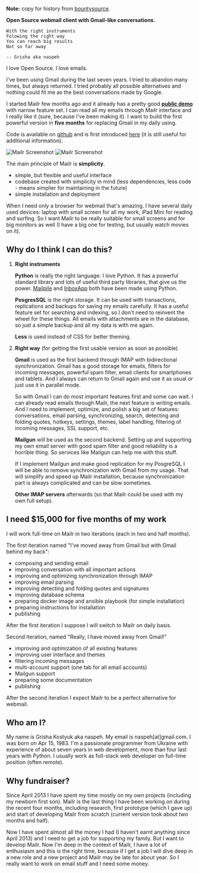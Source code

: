 **Note:** copy for history from [bountysource][bounty].

[bounty]: https://www.bountysource.com/teams/naspeh/fundraiser

**Open Source webmail client with Gmail-like conversations.**

    With the right instruments
    Folowing the right way
    You can reach big results
    Not so far away

    -- Grisha aka naspeh

I love Open Source. I love emails.

I've been using Gmail during the last seven years. I tried to abandon many times, but always returned. I tried probably all possible alternatives and nothing could fit me as the best conversations made by Google.

I started Mailr few months ago and it already has a pretty good **[public demo][demo]** with narrow feature set. I can read all my emails through Mailr interface and I really like it (sure, because I've been making it). I want to build the first powerful version in **five months** for replacing Gmail in my daily using.

[demo]: http://mail.pusto.org

Code is available on [github][gh] and is first introduced [here][intro] (it is still useful for additional information).

[gh]: https://github.com/naspeh/mailr
[intro]: http://pusto.org/en/mailr/

![Mailr Screenshot](http://pusto.org/en/mailr/screenshot-one.png)
![Mailr Screenshot](http://pusto.org/en/mailr/screenshot-s.png)

The main principle of Mailr is **simplicity**.

 - simple, but flexible and useful interface
 - codebase created with simplicity in mind (less dependencies, less code - means simplier    for maintaining in the future)
 - simple installation and deployment

When I need only a browser for webmail that's amazing. I have several daily used devices: laptop with small screen for all my work, iPad Mini for reading and surfing. So I want Mailr to be really suitable for small screens and for big monitors as well (I have a big one for testing, but usually watch movies on it).

Why do I think I can do this?
-----------------------------
1. **Right instruments**

   **Python** is really the right language. I love Python. It has a powerful standard    library and lots of useful third party libraries, that give us the power. [Mailpile][mp] and    [InboxApp][inboxapp] both have been made using Python.

   **PosgresSQL** is the right storage. It can be used with transactions, replications and    backups for saving my emails carefully. It has a useful feature set for searching and    indexing, so I don't need to reinvent the wheel for these things. All emails with    attachments are in the database, so just a simple backup and all my data is with me    again.

   **Less** is used instead of CSS for better theming.

   [mp]: https://www.mailpile.is/
   [inboxapp]: https://www.inboxapp.com/

2. **Right way** (for getting the first usable version as soon as possible)

   **Gmail** is used as the first backend through IMAP with bidirectional synchronization. Gmail has a good storage for emails, filters for incoming messages, powerful spam    filter, email clients for smartphones and tablets. And I always can return to Gmail    again and use it as usual or just use it in parallel mode.

   So with Gmail I can do most important features first and some can wait. I can already read emails through Mailr, the next feature is writing emails. And I need to implement,    optimize, and polish a big set of features: conversations, email parsing,    synchronizing, search, detecting and folding quotes, hotkeys, settings, themes, label    handling, filtering of incoming messages, SSL support, etc.

   **Mailgun** will be used as the second backend. Setting up and supporting my own email    server with good spam filter and good reliability is a horrible thing. So services like    Mailgun can help me with this stuff.

   If I implement Mailgun and make good replication for my PosgreSQL I will be able to    remove synchronization with Gmail from my usage. That will simplify and speed up Mailr    installation, because synchronization part is always complicated and can be slow    sometimes.

   **Other IMAP servers** afterwards (so that Mailr could be used with my own full setup).

I need $15,000 for five months of my work
-----------------------------------------
I will work full-time on Mailr in two iterations (each in two and half months).

The first iteration named "I've moved away from Gmail but with Gmail behind my back":

 - composing and sending email
 - improving conversation with all important actions
 - improving and optimizing synchronization through IMAP
 - improving email parsing
 - improving detecting and folding quotes and signatures
 - improving database schema
 - preparing docker image and ansible playbook (for simple installation)
 - preparing instructions for installation
 - publishing

After the first iteration I suppose I will switch to Mailr on daily basis.

Second iteration, named "Really, I have moved away from Gmail!"

 - improving and optimization of all existing features
 - improving user interface and themes
 - filtering incoming messages
 - multi-account support (one tab for all email accounts)
 - Mailgun support
 - preparing some documentation
 - publishing

After the second iteration I expect Mailr to be a perfect alternative for webmail.

Who am I?
---------
My name is Grisha Kostyuk aka naspeh. My email is naspeh[at]gmail.com. I was born on Apr 15, 1983. I'm a passionate programmer from Ukraine with experience of about seven years in web development, more than four last years with Python. I usually work as full-stack web developer on full-time position (often remote).

Why fundraiser?
---------------
Since April 2013 I have spent my time mostly on my own projects (including my newborn first son). Mailr is the last thing I have been working on during the recent four months, including research, first prototype (which I gave up) and start of developing Mailr from scratch (current version took about two months and half).

Now I have spent almost all the money I had (I haven't earnt anything since April 2013) and I need to get a job for supporting my family. But I want to develop Mailr. Now I'm deep in the context of Mailr, I have a lot of enthusiasm and this is the right time, because if I get a job I will dive deep in a new role and a new project and Mailr may be late for about year. So I really want to work on email stuff and I need some money.
